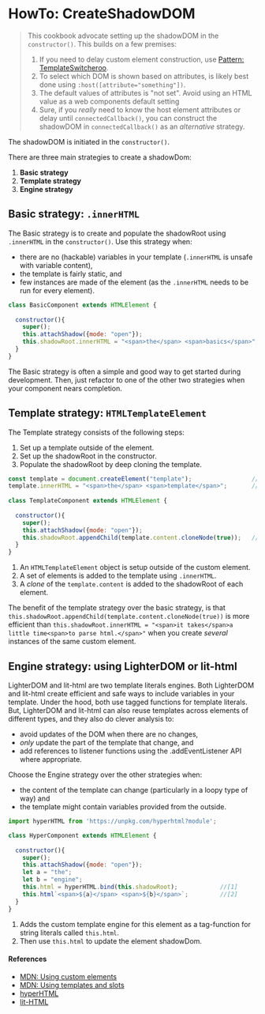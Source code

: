 # HowTo: CreateShadowDOM

> This cookbook advocate setting up the shadowDOM in the `constructor()`. 
> This builds on a few premises:
> 1. If you need to delay custom element construction, use [Pattern: TemplateSwitcheroo](6_Pattern_TemplateSwitcheroo).
> 2. To select which DOM is shown based on attributes, is likely best done using 
> `:host([attribute="something"])`.
> 3. The default values of attributes is "not set". Avoid using an HTML value as a web components
> default setting
> 4. Sure, if you *really* need to know the host element attributes or delay until `connectedCallback()`, 
> you can construct the shadowDOM in `connectedCallback()` as an *alternative* strategy.

The shadowDOM is initiated in the `constructor()`. 

There are three main strategies to create a shadowDom:
1. **Basic strategy** 
2. **Template strategy**
3. **Engine strategy**

## Basic strategy: `.innerHTML`

The Basic strategy is to create and populate the shadowRoot using `.innerHTML` in the `constructor()`. 
Use this strategy when:
 * there are no (hackable) variables in your template (`.innerHTML` is unsafe with variable content),
 * the template is fairly static, and
 * few instances are made of the element (as the `.innerHTML` needs to be run for every element).

```javascript
class BasicComponent extends HTMLElement {
  
  constructor(){                                                    
    super();
    this.attachShadow({mode: "open"});
    this.shadowRoot.innerHTML = "<span>the</span> <span>basics</span>";
  }
}
```

The Basic strategy is often a simple and good way to get started during development. 
Then, just refactor to one of the other two strategies when your component nears completion.

## Template strategy: `HTMLTemplateElement`

The Template strategy consists of the following steps:
1. Set up a template outside of the element.
2. Set up the shadowRoot in the constructor.
3. Populate the shadowRoot by deep cloning the template. 

```javascript
const template = document.createElement("template");                 //[1]
template.innerHTML = "<span>the</span> <span>template</span>";       //[2]
                                                
class TemplateComponent extends HTMLElement {
  
  constructor(){
    super();
    this.attachShadow({mode: "open"});
    this.shadowRoot.appendChild(template.content.cloneNode(true));   //[3]
  }
}
```
1. An `HTMLTemplateElement` object is setup outside of the custom element.
2. A set of elements is added to the template using `.innerHTML`.
3. A *clone* of the `template.content` is added to the shadowRoot of each element. 

The benefit of the template strategy over the basic strategy, is that 
`this.shadowRoot.appendChild(template.content.cloneNode(true))` is more efficient than 
`this.shadowRoot.innerHTML = "<span>it takes</span>a little time<span>to parse html.</span>"`
when you create *several* instances of the same custom element.

## Engine strategy:  using LighterDOM or lit-html

LighterDOM and lit-html are two template literals engines.
Both LighterDOM and lit-html create efficient and safe ways to include variables in your template.
Under the hood, both use tagged functions for template literals.
But, LighterDOM and lit-html can also reuse templates across elements of different types,
and they also do clever analysis to:
* avoid updates of the DOM when there are no changes,
* *only* update the part of the template that change, and
* add references to listener functions using the .addEventListener API where appropriate.

Choose the Engine strategy over the other strategies when:
   * the content of the template can change (particularly in a loopy type of way) and
   * the template might contain variables provided from the outside.

```javascript
import hyperHTML from 'https://unpkg.com/hyperhtml?module';

class HyperComponent extends HTMLElement {
  
  constructor(){
    super();
    this.attachShadow({mode: "open"});
    let a = "the";
    let b = "engine";
    this.html = hyperHTML.bind(this.shadowRoot);            //[1]
    this.html`<span>${a}</span> <span>${b}</span>`;         //[2]
  }
}
```
1. Adds the custom template engine for this element as a 
tag-function for string literals called `this.html`.
2. Then use `this.html` to update the element shadowDom.
                              
#### References
* [MDN: Using custom elements](https://developer.mozilla.org/en-US/docs/Web/Web_Components/Using_custom_elements)
* [MDN: Using templates and slots](https://developer.mozilla.org/en-US/docs/Web/Web_Components/Using_templates_and_slots)
* [hyperHTML](https://viperhtml.js.org/hyper.html)
* [lit-HTML](https://github.com/Polymer/lit-html)                                                                                           
